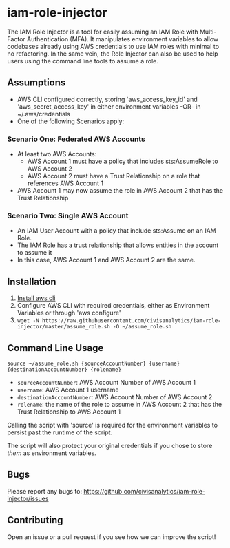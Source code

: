 # iam-role-injector

The IAM Role Injector is a tool for easily assuming an IAM Role with
Multi-Factor Authentication (MFA). It manipulates environment variables
to allow codebases already using AWS credentials to use IAM roles with minimal to no
refactoring. In the same vein, the Role Injector can also be used to help users using the
command line tools to assume a role.

## Assumptions
 - AWS CLI configured correctly, storing 'aws_access_key_id' and
   'aws_secret_access_key' in either environment variables -OR- in
   ~/.aws/credentials
 - One of the following Scenarios apply:

### Scenario One: Federated AWS Accounts
 - At least two AWS Accounts:
   - AWS Account 1 must have a policy that includes sts:AssumeRole to AWS Account 2
   - AWS Account 2 must have a Trust Relationship on a role that references AWS Account 1
 - AWS Account 1 may now assume the role in AWS Account 2 that has the Trust Relationship

### Scenario Two: Single AWS Account
 - An IAM User Account with a policy that include sts:Assume on an IAM
   Role.
 - The IAM Role has a trust relationship that allows entities in the
   account to assume it
 - In this case, AWS Account 1 and AWS Account 2 are the same.

## Installation

1. [Install aws cli](http://docs.aws.amazon.com/cli/latest/userguide/installing.html)
2. Configure AWS CLI with required credentials, either as Environment
   Variables or through 'aws configure'
3. `wget -N https://raw.githubusercontent.com/civisanalytics/iam-role-injector/master/assume_role.sh -O ~/assume_role.sh`

## Command Line Usage

```
source ~/assume_role.sh {sourceAccountNumber} {username} {destinationAccountNumber} {rolename}
```

 - `sourceAccountNumber`: AWS Account Number of AWS Account 1
 - `username`: AWS Account 1 username
 - `destinationAccountNumber`: AWS Account Number of AWS Account 2
 - `rolename`: the name of the role to assume in AWS Account 2 that has the Trust Relationship to AWS Account 1

Calling the script with 'source' is required for the
environment variables to persist past the runtime of the script.

The script will also protect your original credentials if you chose to
store *them* as environment variables.

## Bugs

Please report any bugs to:
https://github.com/civisanalytics/iam-role-injector/issues

## Contributing

Open an issue or a pull request if you see how we can improve the
script!


